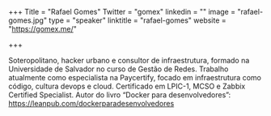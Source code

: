 +++
Title = "Rafael Gomes"
Twitter = "gomex"
linkedin = ""
image = "rafael-gomes.jpg"
type = "speaker"
linktitle = "rafael-gomes"
website = "https://gomex.me/"

+++

Soteropolitano, hacker urbano e consultor de infraestrutura, formado na Universidade de Salvador no curso de Gestão de Redes. Trabalho atualmente como especialista na Paycertify, focado em infraestrutura como código, cultura devops e cloud. Certificado em LPIC-1, MCSO e Zabbix Certified Specialist. Autor do livro “Docker para desenvolvedores”: <https://leanpub.com/dockerparadesenvolvedores>

